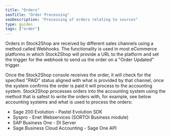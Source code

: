 ```yaml
---
title: "Orders"
seoTitle: "Order Processing"
seoDescription: "Processing of orders relating to sources"
type: guides
tags: ["order"]
---
```


Orders in Stock2Shop are received by different sales channels using a method called Webhooks.
The functionality is used in most eCommerce platforms in which Stock2Shop will provide a URL to the platform and set the trigger for the webhook to send us the order on a "Order Updated" trigger.

Once the Stock2Shop console receives the order, it will check for the specified "PAID" status aligned with what is provided by that channel, once the system confirms the order is paid it will process to the accounting system.
Stock2Shop processes orders into the accounting system using the method that is safest to write the orders with, for example, see below accounting systems and what is used to process the orders:
- Sage 200 Evolution - Pastel Evolution SDK
- Syspro - Enet Webservices (SORTOI Business module)
- SAP Business One - DI Server
- Sage Business Cloud Accounting - Sage One API
